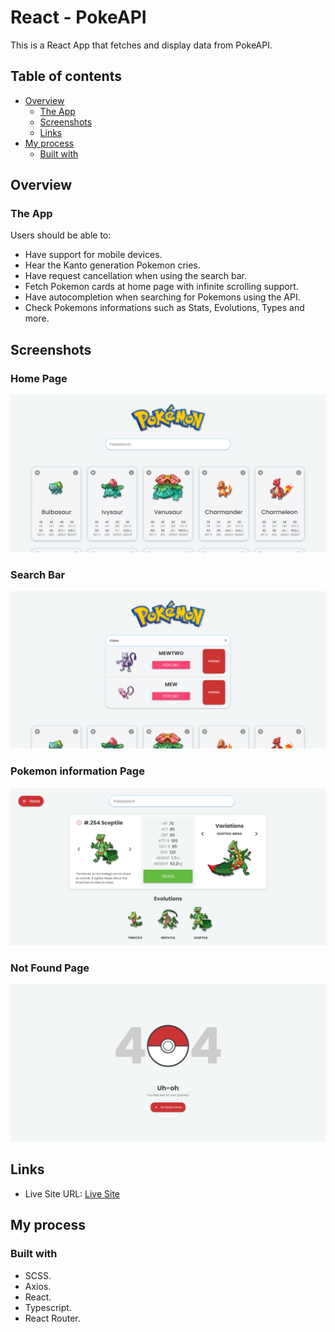 # React - PokeAPI

This is a React App that fetches and display data from PokeAPI.

## Table of contents

- [Overview](#overview)
  - [The App](#the-app)
  - [Screenshots](#screenshots)
  - [Links](#links)
- [My process](#my-process)
  - [Built with](#built-with)

## Overview

### The App

Users should be able to:

- Have support for mobile devices.
- Hear the Kanto generation Pokemon cries.
- Have request cancellation when using the search bar.
- Fetch Pokemon cards at home page with infinite scrolling support.
- Have autocompletion when searching for Pokemons using the API.
- Check Pokemons informations such as Stats, Evolutions, Types and more.

## Screenshots

### Home Page

![](/screenshots/homepage.png)

### Search Bar

![](/screenshots/searchbar.png)

### Pokemon information Page

![](/screenshots/pokeinfopage.png)

### Not Found Page

![](/screenshots/notfoundpage.png)

## Links

- Live Site URL: [Live Site](https://poke-api-opal.vercel.app/)

## My process

### Built with

- SCSS.
- Axios.
- React.
- Typescript.
- React Router.
